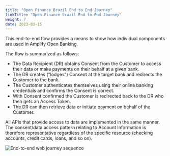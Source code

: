 ```yaml
---
title: "Open Finance Brazil End to End Journey"
linkTitle: "Open Finance Brazil End to End Journey"
weight: 7
date: 2023-03-15
---
```


This end-to-end flow provides a means to show how individual components are used in Amplify Open Banking.

The flow is summarized as follows:

* The Data Recipient (DR) obtains Consent from the Customer to access their data or make payments on their behalf at a given bank.
* The DR creates ("lodges") Consent at the target bank and redirects the Customer to the bank.
* The Customer authenticates themselves using their online banking credentials and confirms the Consent is correct.
* With Consent confirmed the Customer is redirected back to the DR who then gets an Access Token.
* The DR can then retrieve data or initiate payment on behalf of the Customer.

All APIs that provide access to data are implemented in the same manner. The consent/data access pattern relating to Account Information is therefore representative regardless of the specific resource (checking accounts, credit cards, loans, and so on).

![End-to-end web journey sequence](/Images/Generic_Web_Journey_Sequence.svg)